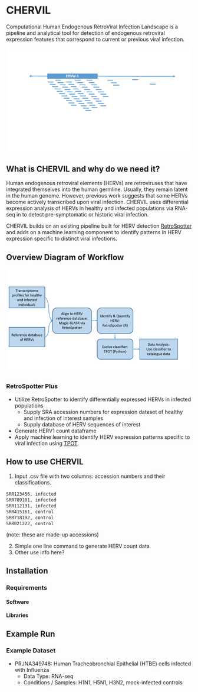 # CHERVIL

Computational Human Endogenous RetroViral Infection Landscape is a pipeline and analytical tool for detection of endogenous retroviral expression features that correspond to current or previous viral infection.


![image](image.png)


## What is CHERVIL and why do we need it?
Human endogenous retroviral elements (HERVs) are retroviruses that have integrated themselves into the human germline. Usually, they remain latent in the human genome. However, previous work suggests that some HERVs become actively transcribed upon viral infection. CHERVIL uses differential expression analysis of HERVs in healthy and infected populations via RNA-seq in  to detect pre-symptomatic or historic viral infection.

CHERVIL builds on an existing pipeline built for HERV detection [RetroSpotter](https://github.com/NCBI-Hackathons/RetroSpotter) and adds on a machine learning component to identify patterns in HERV expression specific to distinct viral infections.

## Overview Diagram of Workflow

![image](workflow.png)

### RetroSpotter Plus
* Utilize RetroSpotter to identify differentially expressed HERVs in infected populations
    + Supply SRA accession numbers for expression dataset of healthy and infection of interest samples
    + Supply database of HERV sequences of interest
* Generate HERV1 count dataframe
* Apply machine learning to identify HERV expression patterns specific to viral infection using [TPOT](https://github.com/EpistasisLab/tpot).



## How to use CHERVIL

1. Input .csv file with two columns: accession numbers and their classifications.
```csv
SRR123456, infected
SRR789101, infected
SRR112131, infected
SRR415161, control
SRR718192, control
SRR021222, control
```
(note: these are made-up accessions)

2. Simple one line command to generate HERV count data
3. Other use info here?

## Installation
### Requirements
#### Software
#### Libraries

## Example Run
### Example Dataset
* PRJNA349748: Human Tracheobronchial Epithelial (HTBE) cells infected with Influenza
    + Data Type: RNA-seq
    + Conditions / Samples: H1N1, H5N1, H3N2, mock-infected controls
